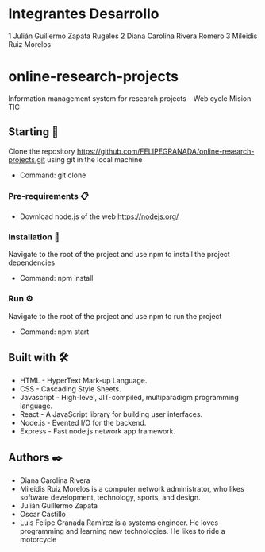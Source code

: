 # Integrantes Desarrollo
1 Julián Guillermo Zapata Rugeles
2 Diana Carolina Rivera Romero
3 Mileidis Ruiz Morelos

# online-research-projects
Information management system for research projects -  Web cycle Mision TIC

## Starting 🚀
Clone the repository https://github.com/FELIPEGRANADA/online-research-projects.git using git in the local machine

* Command: git clone 

### Pre-requirements 📋
* Download node.js of the web https://nodejs.org/

### Installation 🔧
Navigate to the root of the project and use npm to install the project dependencies

* Command: npm install

### Run ⚙️
Navigate to the root of the project and use npm to run the project

* Command: npm start

## Built with 🛠️

* HTML - HyperText Mark-up Language.
* CSS - Cascading Style Sheets.
* Javascript - High-level, JIT-compiled, multiparadigm programming language.
* React - A JavaScript library for building user interfaces.
* Node.js - Evented I/O for the backend.
* Express - Fast node.js network app framework.

## Authors ✒️
* Diana Carolina Rivera
* Mileidis Ruiz Morelos is a computer network administrator, who likes software development, technology, sports, and design.
* Julián Guillermo Zapata
* Oscar Castillo
* Luis Felipe Granada Ramírez is a systems engineer. He loves programming and learning new technologies. He likes to ride a motorcycle